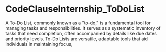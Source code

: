 # CodeClauseInternship_ToDoList
A To-Do List, commonly known as a "to-do," is a fundamental tool for managing tasks and responsibilities. It serves as a systematic inventory of tasks that need completion, often accompanied by details like due dates and priority levels. To-Do Lists are versatile, adaptable tools that aid individuals in maintaining focus,

